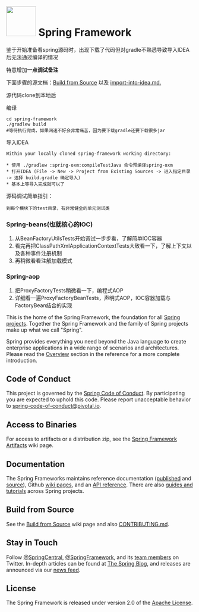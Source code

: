 # <img src="src/docs/asciidoc/images/spring-framework.png" width="80" height="80"> Spring Framework


鉴于开始准备看spring源码时，出现下载了代码但对gradle不熟悉导致导入IDEA后无法通过编译的情况

特意增加**一点调试备注**


下面步骤的源文档：[Build from Source](https://github.com/spring-projects/spring-framework/wiki/Build-from-Source) 以及 [import-into-idea.md.](https://github.com/spring-projects/spring-framework/blob/master/import-into-idea.md)

源代码clone到本地后

编译

    cd spring-framework
    ./gradlew build
    #等待执行完成，如果网速不好会非常痛苦，因为要下载gradle还要下载很多jar

导入IDEA

    Within your locally cloned spring-framework working directory:
    
    * 使用 ./gradlew :spring-oxm:compileTestJava 命令预编译spring-oxm
    * 打开IDEA (File -> New -> Project from Existing Sources -> 进入指定目录 -> 选择 build.gradle 确定导入)
    * 基本上等导入完成就可以了
    
源码调试简单指引：

    到每个模块下的test目录，有非常健全的单元测试类

### Spring-beans(也就核心的IOC)
    
1. 从BeanFactoryUtilsTests开始调试一步步看，了解简单IOC容器
2. 看完再把ClassPathXmlApplicationContextTests大致看一下，了解上下文以及各种事件注册机制
3. 再稍微看看注解加载模式

### Spring-aop

1. 把ProxyFactoryTests稍微看一下，编程式AOP
2. 详细看一遍ProxyFactoryBeanTests，声明式AOP，IOC容器加载与FactoryBean结合的实现   


This is the home of the Spring Framework, the foundation for all
[Spring projects](https://spring.io/projects). Together the Spring Framework and the family of Spring projects make up what we call "Spring". 

Spring provides everything you need beyond the Java language to create enterprise
applications in a wide range of scenarios and architectures. Please read the
[Overview](https://docs.spring.io/spring/docs/current/spring-framework-reference/overview.html#spring-introduction)
section in the reference for a more complete introduction.

## Code of Conduct

This project is governed by the [Spring Code of Conduct](CODE_OF_CONDUCT.adoc).
By participating you are expected to uphold this code.
Please report unacceptable behavior to spring-code-of-conduct@pivotal.io.

## Access to Binaries

For access to artifacts or a distribution zip, see the
[Spring Framework Artifacts](https://github.com/spring-projects/spring-framework/wiki/Spring-Framework-Artifacts)
wiki page.

## Documentation

The Spring Frameworks maintains reference documentation
([published](http://docs.spring.io/spring-framework/docs/current/spring-framework-reference/) and
[source](src/docs/asciidoc)),
Github [wiki pages](https://github.com/spring-projects/spring-framework/wiki), and an
[API reference](http://docs.spring.io/spring-framework/docs/current/javadoc-api/).
There are also [guides and tutorials](https://spring.io/guides) across Spring projects.

## Build from Source

See the [Build from Source](https://github.com/spring-projects/spring-framework/wiki/Build-from-Source)
wiki page and also [CONTRIBUTING.md](CONTRIBUTING.md).

## Stay in Touch

Follow [@SpringCentral](https://twitter.com/springcentral),
[@SpringFramework](https://twitter.com/springframework), and its
[team members](https://twitter.com/springframework/lists/team/members) on Twitter.
In-depth articles can be found at [The Spring Blog](http://spring.io/blog/),
and releases are announced via our [news feed](http://spring.io/blog/category/news).

## License

The Spring Framework is released under version 2.0 of the
[Apache License](http://www.apache.org/licenses/LICENSE-2.0).
